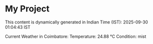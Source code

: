 # My Project

This content is dynamically generated in Indian Time (IST): 2025-09-30 01:04:43 IST


Current Weather in Coimbatore:
Temperature: 24.88 °C
Condition: mist
